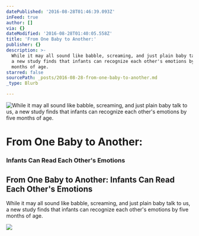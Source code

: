 ```yaml
---
datePublished: '2016-08-28T01:46:39.093Z'
inFeed: true
author: []
via: {}
dateModified: '2016-08-28T01:40:05.558Z'
title: 'From One Baby to Another:'
publisher: {}
description: >-
  While it may all sound like babble, screaming, and just plain baby talk to us,
  a new study finds that infants can recognize each other's emotions by five
  months of age.
starred: false
sourcePath: _posts/2016-08-28-from-one-baby-to-another.md
_type: Blurb

---
```

![While it may all sound like babble, screaming, and just plain baby talk to us, a new study finds that infants can recognize each other's emotions by five months of age.](https://the-grid-user-content.s3-us-west-2.amazonaws.com/641de5e7-dacb-4363-92e9-f1d5bdc08610.jpg)

# From One Baby to Another:

### Infants Can Read Each Other's Emotions

<article style=""><h1>From One Baby to Another: Infants Can Read Each Other's Emotions</h1><p>While it may all sound like babble, screaming, and just plain baby talk to us, a new study finds that infants can recognize each other's emotions by five months of age.</p><img src="http://images.medicaldaily.com/sites/medicaldaily.com/files/styles/embedded_full/public/2013/08/04/1/04/10459.jpg" /></article>
